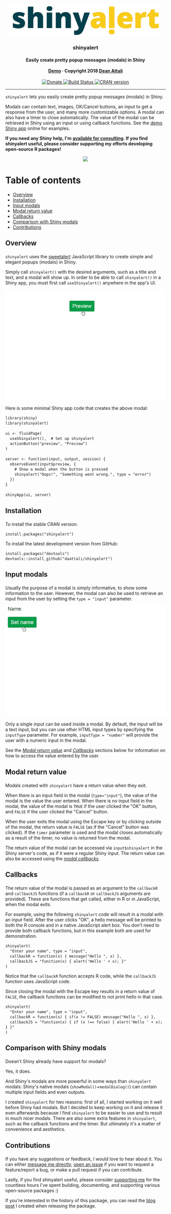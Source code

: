 <p align="center">

<a href="https://github.com/daattali/shinyalert/">
<img src="inst/img/shinyalert-logo-whitebg.png" alt="shinyalert" width=470 height=100 />
</a>

<h3 align="center">

shinyalert

</h3>

<h4 align="center">

Easily create pretty popup messages (modals) in Shiny <br><br>
<a href="https://daattali.com/shiny/shinyalert-demo/">Demo</a> ·
Copyright 2018 <a href="https://deanattali.com">Dean Attali</a>

</h4>

<p align="center">

<a href="https://www.paypal.me/daattali/20">
<img src="https://i.imgur.com/vCIGFrH.png" alt="Donate" /> </a>
<a href="https://travis-ci.org/daattali/shinyalert">
<img src="https://travis-ci.org/daattali/shinyalert.svg?branch=master" alt="Build Status" />
</a> <a href="https://cran.r-project.org/package=shinyalert">
<img src="https://www.r-pkg.org/badges/version/shinyalert" alt="CRAN version" />
</a>

</p>

</p>

-----

`shinyalert` lets you easily create pretty popup messages (modals) in
Shiny.

Modals can contain text, images, OK/Cancel buttons, an input to get a
response from the user, and many more customizable options. A modal can
also have a timer to close automatically. The value of the modal can be
retrieved in Shiny using an input or using callback functions. See the
[demo Shiny app](https://daattali.com/shiny/shinyalert-demo/) online for
examples.

**If you need any Shiny help, I'm [available for
consulting](http://attalitech.com/). If you find shinyalert useful,
please consider supporting my efforts developing open-source R
packages\!**

<p align="center">

<a href="https://www.paypal.me/daattali/20">
<img src="https://www.paypalobjects.com/en_US/i/btn/btn_donate_LG.gif" />
</a>

</p>

# Table of contents

  - [Overview](#overview)
  - [Installation](#install)
  - [Input modals](#input-modals)
  - [Modal return value](#return-value)
  - [Callbacks](#callbacks)
  - [Comparison with Shiny modals](#shiny-comparison)
  - [Contributions](#contributions)

<h2 id="overview">

Overview

</h2>

`shinyalert` uses the [sweetalert](https://github.com/t4t5/sweetalert)
JavaScript library to create simple and elegant popups (modals) in
Shiny.

Simply call `shinyalert()` with the desired arguments, such as a title
and text, and a modal will show up. In order to be able to call
`shinyalert()` in a Shiny app, you must first call `useShinyalert()`
anywhere in the app's UI.

![basic modal](inst/img/shinyalert-basic.gif "fig:")

Here is some minimal Shiny app code that creates the above modal:

    library(shiny)
    library(shinyalert)
    
    ui <- fluidPage(
      useShinyalert(),  # Set up shinyalert
      actionButton("preview", "Preview")
    )
    
    server <- function(input, output, session) {
      observeEvent(input$preview, {
        # Show a modal when the button is pressed
        shinyalert("Oops!", "Something went wrong.", type = "error")
      })
    }
    
    shinyApp(ui, server)

<h2 id="install">

Installation

</h2>

To install the stable CRAN version:

    install.packages("shinyalert")

To install the latest development version from GitHub:

    install.packages("devtools")
    devtools::install_github("daattali/shinyalert")

<h2 id="input-modals">

Input modals

</h2>

Usually the purpose of a modal is simply informative, to show some
information to the user. However, the modal can also be used to retrieve
an input from the user by setting the `type = "input"` parameter.

![input modal](inst/img/shinyalert-input.gif "fig:")

Only a single input can be used inside a modal. By default, the input
will be a text input, but you can use other HTML input types by
specifying the `inputType` parameter. For example, `inputType =
"number"` will provide the user with a numeric input in the modal.

See the *[Modal return value](#return-value)* and
*[Callbacks](#callbacks)* sections below for information on how to
access the value entered by the user.

<h2 id="return-value">

Modal return value

</h2>

Modals created with `shinyalert` have a return value when they exit.

When there is an input field in the modal (`type="input"`), the value of
the modal is the value the user entered. When there is no input field in
the modal, the value of the modal is `TRUE` if the user clicked the "OK"
button, and `FALSE` if the user clicked the "Cancel" button.

When the user exits the modal using the Escape key or by clicking
outside of the modal, the return value is `FALSE` (as if the "Cancel"
button was clicked). If the `timer` parameter is used and the modal
closes automatically as a result of the timer, no value is returned from
the modal.

The return value of the modal can be accessed via `input$shinyalert` in
the Shiny server's code, as if it were a regular Shiny input. The return
value can also be accessed using the *[modal callbacks](#callbacks)*.

<h2 id="callbacks">

Callbacks

</h2>

The return value of the modal is passed as an argument to the
`callbackR` and `callbackJS` functions (if a `callbackR` or `callbackJS`
arguments are provided). These are functions that get called, either in
R or in JavaScript, when the modal exits.

For example, using the following `shinyalert` code will result in a
modal with an input field. After the user clicks "OK", a hello message
will be printed to both the R console and in a native JavaScript alert
box. You don't need to provide both callback functions, but in this
example both are used for demonstration.

    shinyalert(
      "Enter your name", type = "input",
      callbackR = function(x) { message("Hello ", x) },
      callbackJS = "function(x) { alert('Hello ' + x); }"
    )

Notice that the `callbackR` function accepts R code, while the
`callbackJS` function uses JavaScript code.

Since closing the modal with the Escape key results in a return value of
`FALSE`, the callback functions can be modified to not print hello in
that case.

    shinyalert(
      "Enter your name", type = "input",
      callbackR = function(x) { if(x != FALSE) message("Hello ", x) },
      callbackJS = "function(x) { if (x !== false) { alert('Hello ' + x); } }"
    )

<h2 id="shiny-comparison">

Comparison with Shiny modals

</h2>

Doesn't Shiny already have support for modals?

Yes, it does.

And Shiny's modals are more powerful in some ways than `shinyalert`
modals: Shiny's native modals (`showModal()`+`modalDialog()`) can
contain multiple input fields and even outputs.

I created `shinyalert` for two reasons: first of all, I started working
on it well before Shiny had modals. But I decided to keep working on it
and release it even afterwards because I find `shinyalert` to be easier
to use and to result in much nicer modals. There are also some extra
features in `shinyalert`, such as the callback functions and the timer.
But ultimately it's a matter of convenience and aesthetics.

<h2 id="contributions">

Contributions

</h2>

If you have any suggestions or feedback, I would love to hear about it.
You can either [message me directly](https://deanattali.com/contact),
[open an issue](https://github.com/daattali/shinyalert/issues) if you
want to request a feature/report a bug, or make a pull request if you
can contribute.

Lastly, if you find shinyalert useful, please consider [supporting
me](https://www.paypal.me/daattali/20) for the countless hours I've
spent building, documenting, and supporting various open-source packages
:)

If you're interested in the history of this package, you can read the
[blog post](https://deanattali.com/blog/shinyalert-package) I created
when releasing the package.
